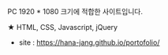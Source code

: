 PC 1920 * 1080 크기에 적합한 사이트입니다.

★ HTML, CSS, Javascript, jQuery

- site : https://hana-jang.github.io/portofolio/

